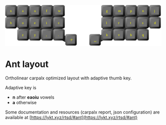 ![Ant layout](layout.svg)

# Ant layout

Ortholinear carpalx optimized layout with adaptive thumb key.

Adaptive key is
 * **n** after **eaoiu** vowels
 * **a** otherwise

Some documentation and resources (carpalx report, json configuration) are available at [https://lykt.xyz/rtsd/#ant](https://lykt.xyz/rtsd/#ant)
